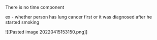 There is no time component

ex - whether person has lung cancer first or it was diagnosed after he started smoking

![[Pasted image 20220415153150.png]]